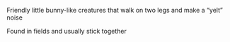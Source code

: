 Friendly little bunny-like creatures that walk on two legs and make a “yelt” noise 

Found in fields and usually stick together